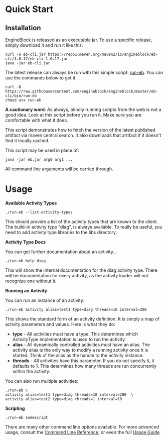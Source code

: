 # Quick Start

## Installation

EngineBlock is released as an executable jar. To use a specific release, simply download it and run it like this:
~~~
curl -o eb-cli.jar https://repo1.maven.org/maven2/io/engineblock/eb-cli/1.0.17/eb-cli-1.0.17.jar
java -jar eb-cli.jar
~~~

The latest release can always be run with this simple script: [run-eb](https://raw.githubusercontent.com/engineblock/engineblock/master/eb-cli/bin/run-eb). You can use the commands below to get it. 

~~~
curl -O https://raw.githubusercontent.com/engineblock/engineblock/master/eb-cli/bin/run-eb
chmod u+x run-eb
~~~

**A cautionary word**: As always, blindly running scripts from the web is not a good idea. Look at this script before you run it. Make sure you are comfortable with what it does.

This script demonstrates how to fetch the version of the latest published artifact via maven central search. It also downloads that artifact if it doesn't find it locally cached.

This script may be used in place of:

~~~
java -jar eb.jar arg0 arg1 ...
~~~
All command line arguments will be carried through.

# Usage

__Available Activity Types__

~~~
./run-eb --list-activity-types
~~~

This should provide a list of the activity types that are known to the client. The build-in activity type "diag", is always available. To really be useful, you need to add activity type libraries to the libs directory.

__Activity Type Docs__

You can get further documentation about an activity...
~~~
./run-eb help diag
~~~

This will show the internal documentation for the diag activity type. There will be documentation for every activity, as the activity loader will not recognize one without it.

__Running an Activity__

You can run an instance of an activity:
~~~
./run-eb activity alias=test1 type=diag threads=10 interval=200
~~~

This shows the standard form of an activity definition. It is simply a map of activity parameters and values.
Here is what they do:

- __type__ - All activities must have a type. This determines which ActivityType implementation is used to run the activity.
- __alias__ - All dynamically controlled activities must have an alias. The activity alias is the only way to modify a running activity once it is started. Think of the alias as the handle to the activity instance.
- __threads__ - All activities have this parameter. If you do not specify it, it defaults to 1. This determines how many threads are run concurrently within the activity.

You can also run multiple activities:

~~~
./run-eb \
activity alias=test1 type=diag threads=10 interval=200  \
activity alias=test2 type=diag threads=1 interval=10
~~~

__Scripting__

~~~
./run-eb somescript
~~~


There are many other command line options available. For more advanced usage, 
consult the [Command Line Reference](command_line.md), or even the full
[Usage Guide](usage_guide.md)